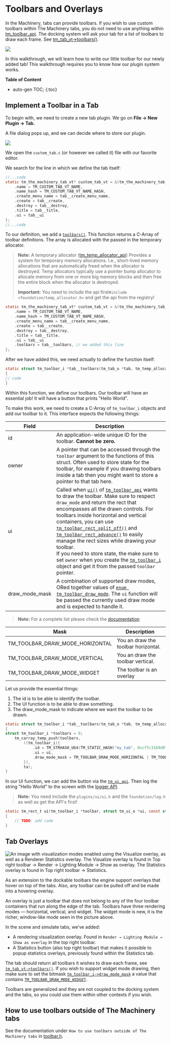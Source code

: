 # Toolbars and Overlays

In the Machinery, tabs can provide toolbars. If you wish to use custom toolbars within The Machinery tabs, you do not need to use anything within [tm_toolbar_api](https://ourmachinery.com//apidoc/plugins/ui/toolbar.h.html#structtm_toolbar_api). The docking system will ask your tab for a list of toolbars to draw each frame. See [tm_tab_vt->toolbars()](https://ourmachinery.com//apidoc/plugins/ui/docking.h.html#structtm_tab_vt.toolbars()).

![](https://paper-attachments.dropbox.com/s_688CFE67758A45D845E788E6DA05448A2BCF730C2B07FEF2D06AB18D2C46F736_1625428649231_new_order_toolbars.gif)

In this walkthrough, we will learn how to write our little toolbar for our newly added tab! This walkthrough requires you to know how our plugin system works.

**Table of Content**

* auto-gen TOC;
{:toc}
## Implement a Toolbar in a Tab

To begin with, we need to create a new tab plugin. We go on **File -> New Plugin -> Tab.** 

A file dialog pops up, and we can decide where to store our plugin.

![](https://www.dropbox.com/s/jhrqv8t8bbhr20u/tm_tut_new_tab.png?dl=1)

We open the `custom_tab.c` (or however we called it) file with our favorite editor.



We search for the line in which we define the tab itself:

```c
//...code
static tm_the_machinery_tab_vt* custom_tab_vt = &(tm_the_machinery_tab_vt){
    .name = TM_CUSTOM_TAB_VT_NAME,
    .name_hash = TM_CUSTOM_TAB_VT_NAME_HASH,
    .create_menu_name = tab__create_menu_name,
    .create = tab__create,
    .destroy = tab__destroy,
    .title = tab__title,
    .ui = tab__ui
};
//...code
```





To our definition, we add a [`toolbars()`](https://ourmachinery.com//apidoc/plugins/ui/docking.h.html#structtm_tab_vt.toolbars()). This function returns a C-Array of toolbar definitions.  The array is allocated with the passed in the temporary allocator.



> **Note:** A temporary allocator ([tm_temp_allocator_api](https://ourmachinery.com//apidoc/foundation/temp_allocator.h.html)) Provides a system for temporary memory allocations. I.e., short-lived memory allocations that are automatically freed when the allocator is destroyed. Temp allocators typically use a pointer bump allocator to allocate memory from one or more big memory blocks and then free the entire block when the allocator is destroyed.
>
> **Important:** You need to include  the api first`#include <foundation/temp_allocator.h>` and get the api from the registry!

```c
static tm_the_machinery_tab_vt* custom_tab_vt = &(tm_the_machinery_tab_vt){
    .name = TM_CUSTOM_TAB_VT_NAME,
    .name_hash = TM_CUSTOM_TAB_VT_NAME_HASH,
    .create_menu_name = tab__create_menu_name,
    .create = tab__create,
    .destroy = tab__destroy,
    .title = tab__title,
    .ui = tab__ui
    .toolbars = tab__toolbars, // we added this line
};
```

After we have added this, we need actually to define the function itself:

```c
static struct tm_toolbar_i *tab__toolbars(tm_tab_o *tab, tm_temp_allocator_i *ta)
{
// code
}
```



Within this function, we define our toolbars. Our toolbar will have an essential job! It will have a button that prints "Hello World".

To make this work, we need to create a C-Array of `tm_toolbar_i` objects and add our toolbar to it. This interface expects the following things:

| Field          | Description                                                  |
| -------------- | ------------------------------------------------------------ |
| id             | An application-wide unique ID for the toolbar. **Cannot be zero.** |
| owner          | A pointer that can be accessed through the `toolbar` argument to the functions of this struct. Often used to store state for the toolbar, for example if you drawing toolbars inside a tab then you might want to store a pointer to that tab here. |
| ui             | Called when [`ui()`](https://ourmachinery.com//apidoc/plugins/ui/toolbar.h.html#structtm_toolbar_api.ui()) of [`tm_toolbar_api`](https://ourmachinery.com//apidoc/plugins/ui/toolbar.h.html#structtm_toolbar_api) wants to draw the toolbar. Make sure to respect `draw_mode` and return the rect that encompasses all the drawn controls. For toolbars inside horizontal and vertical containers, you can use [`tm_toolbar_rect_split_off()`](https://ourmachinery.com//apidoc/plugins/ui/toolbar.h.html#tm_toolbar_rect_split_off()) and [`tm_toolbar_rect_advance()`](https://ourmachinery.com//apidoc/plugins/ui/toolbar.h.html#tm_toolbar_rect_advance()) to easily manage the rect sizes while drawing your toolbar.</br>If you need to store state, the make sure to set `owner` when you create the [`tm_toolbar_i`](https://ourmachinery.com//apidoc/plugins/ui/toolbar.h.html#structtm_toolbar_i) object and get it from the passed `toolbar` pointer. |
| draw_mode_mask | A combination of supported draw modes, ORed together values of [`enum tm_toolbar_draw_mode`](https://ourmachinery.com//apidoc/plugins/ui/toolbar.h.html#enumtm_toolbar_draw_mode). The `ui` function will be passed the currently used draw mode and is expected to handle it. |

> **Note:** For a complete list please check the [documentation](https://ourmachinery.com//apidoc/plugins/ui/toolbar.h.html#structtm_toolbar_i)

| Mask                            | Description                         |
| ------------------------------- | ----------------------------------- |
| TM_TOOLBAR_DRAW_MODE_HORIZONTAL | You an draw the toolbar horizontal. |
| TM_TOOLBAR_DRAW_MODE_VERTICAL   | You an draw the toolbar vertical.   |
| TM_TOOLBAR_DRAW_MODE_WIDGET     | The toolbar is an overlay           |

Let us provide the essential things:

1. The id is to be able to identify the toolbar.
2. The UI function is to be able to draw something.
3. The draw_mode_mask to indicate where we want the toolbar to be drawn.

```c
static struct tm_toolbar_i *tab__toolbars(tm_tab_o *tab, tm_temp_allocator_i *ta)
{
struct tm_toolbar_i *toolbars = 0;
    tm_carray_temp_push(toolbars,
        ((tm_toolbar_i){
            .id = TM_STRHASH_U64(TM_STATIC_HASH("my_tab", 0xcffc3169d97098acULL)),
            .ui = ui,
            .draw_mode_mask = TM_TOOLBAR_DRAW_MODE_HORIZONTAL | TM_TOOLBAR_DRAW_MODE_VERTICAL,
        }),
        ta);
}
```



In our UI function, we can add the button via the [`tm_ui_api`](https://ourmachinery.com//apidoc/plugins/ui/ui.h.html#structtm_ui_api). Then log the string "Hello World" to the screen with the [logger API](https://ourmachinery.com//apidoc/foundation/log.h.html#log.h).

> **Note:** You need include the `plugins/ui/ui.h` and the `foundation/log.h` as well as get the API's first!

```c
static tm_rect_t ui(tm_toolbar_i *toolbar, struct tm_ui_o *ui, const struct tm_ui_style_t *uistyle, tm_rect_t toolbar_r, enum tm_toolbar_draw_mode dm)
{
    // TODO: add code
}
```



## Tab Overlays

![An image with visualization modes enabled using the Visualize overlay, as well as a Renderer Statistics overlay. The Visualize overlay is found in Top right toolbar → Render → Lighting Module → Show as overlay. The Statistics overlay is found in Top right toolbar → Statistics.](https://paper-attachments.dropbox.com/s_538DCFE5C2E14B8A7C343B96D5CD2C3E2C191E06DD3EF47F66924FDF7AE2C192_1617105468374_image.png)


As an extension to the dockable toolbars the engine support overlays that hover on top of the tabs. Also, any toolbar can be pulled off and be made into a hovering overlay.

An overlay is just a toolbar that does not belong to any of the four toolbar containers that run along the edge of the tab. Toolbars have three rendering modes — horizontal, vertical, and widget. The widget mode is new, it is the richer, window-like mode seen in the picture above. 

In the scene and simulate tabs, we’ve added:

- A rendering visualization overlay. Found in `Render → Lighting Module → Show as overlay` in the top right toolbar.
- A Statistics button (also top right toolbar) that makes it possible to popup statistics overlays, previously found within the Statistics tab.

The tab should return all toolbars it wishes to draw each frame, see [`tm_tab_vt->toolbars()`](https://ourmachinery.com//apidoc/plugins/ui/docking.h.html#structtm_tab_vt.toolbars()). If you wish to support widget mode drawing, then make sure to set the bitmask [`tm_toolbar_i->draw_mode_mask`](https://ourmachinery.com//apidoc/plugins/ui/toolbar.h.html#structtm_tab_toolbar_i.draw_mode_mask) a value that contains [`TM_TOOLBAR_DRAW_MODE_WIDGET`](https://ourmachinery.com//apidoc/plugins/ui/toolbar.h.html#enumtm_toolbar_draw_mode).

Toolbars are generalized and they are not coupled to the docking system and the tabs, so you could use them within other contexts if you wish. 

## How to use toolbars outside of The Machinery tabs

See the documentation under `How to use toolbars outside of The Machinery tabs` in [toolbar.h](https://ourmachinery.com//apidoc/plugins/ui/toolbar.h.html).